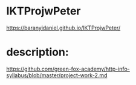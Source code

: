 # IKTProjwPeter
https://baranyidaniel.github.io/IKTProjwPeter/
# description:
https://github.com/green-fox-academy/http-info-syllabus/blob/master/project-work-2.md
